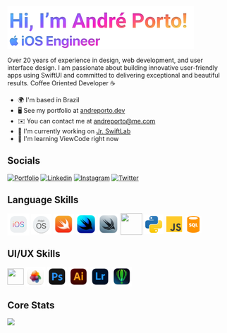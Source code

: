 [![Banner](./icons/README.png)](https://andreporto.dev.br)

Over 20 years of experience in design, web development, and user interface design. I am passionate about building innovative user-friendly apps using SwiftUI and committed to delivering exceptional and beautiful results. Coffee Oriented Developer ☕️

- 🌍 I'm based in Brazil
- 🖥️ See my portfolio at [andreporto.dev](http://andreporto.dev.br)
- ✉️ You can contact me at [andreporto@me.com](mailto:andreporto@me.com)
- 🚀 I'm currently working on [Jr. SwiftLab](http://andreporto.dev.br/jrswiftlab.app.html)
- 🧠 I'm learning ViewCode right now

## Socials

[![Portfolio](https://img.shields.io/badge/Portfolio-255E63?style=for-the-badge&logo=About.me&logoColor=white)](https://andreporto.dev.br)
[![Linkedin](https://img.shields.io/badge/LinkedIn-0077B5?style=for-the-badge&logo=linkedin&logoColor=white)](https://www.linkedin.com/in/andremporto/)
[![Instagram](https://img.shields.io/badge/Instagram-E4405F?style=for-the-badge&logo=instagram&logoColor=white)](https://www.instagram.com/andreporto.78/)
[![Twitter](https://img.shields.io/badge/Twitter-000000?style=for-the-badge&logo=x&logoColor=white)](https://twitter.com/andremporto)

<!-- [![Gmail](https://img.shields.io/badge/Email-dcdcdc?style=for-the-badge&logo=maildotru&logoColor=black)](mailto:andreporto@me.com) -->

## Language Skills

<div style="display: inline_block">
  <!-- <img align="center" height="45" width="45" pointer-events="none" src="./icons/apple.svg" target="_blank"> -->
  <img align="center" height="50" width="50" src="./icons/ios.svg" target="_blank">
  <img align="center" height="46" width="46" src="./icons/macos.svg" target="_blank">
  <img align="center" height="47" width="47" src="./icons/swift2.png">
  <img align="center" height="47" width="47" src="./icons/swiftui.png">
  <img align="center" height="47" width="47" src="./icons/swiftdata.png">
  <img align="center" height=49" width=49" src="https://cdn.jsdelivr.net/gh/devicons/devicon/icons/xcode/xcode-original.svg">
  <!-- <img align="center" height="52" width="52" src="https://cdn.jsdelivr.net/gh/devicons/devicon/icons/firebase/firebase-plain.svg">
  <img align="center" height="35" width="35" src="./icons/cocoapods.svg" target="_blank"> -->
<!--   <img align="center" height="38" width="38" src="https://cdn.jsdelivr.net/gh/devicons/devicon/icons/git/git-original.svg"> -->
  <img align="center" height="44" width="44" src="./icons/python.svg" target="_blank">
  <img align="center" height="41" width="41" src="./icons/js.svg" target="_blank">
  <img align="center" height="38" width="38" src="./icons/sql.svg" target="_blank">
</div>

## UI/UX Skills

<div style="display: inline_block">
  <img align="center" height="37" width="37" src="https://cdn.jsdelivr.net/gh/devicons/devicon/icons/figma/figma-original.svg">
  <img align="center" height="45" width="45" src="./icons/pixelmator.png">
  <img align="center" height="45" width="45" src="./icons/photoshop.png">
  <img align="center" height="45" width="45" src="./icons/illustrator.png">
  <img align="center" height="45" width="45" src="./icons/lightroom.png">
  <img align="center" height="45" width="45" src="./icons/corel.png">
</div>

## Core Stats

<img src="https://github-readme-stats.vercel.app/api/top-langs/?username=andremporto&layout=compact&langs_count=7&theme=dracula"/>
